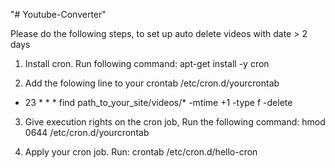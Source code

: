 "# Youtube-Converter" 

Please do the following steps, to set up auto delete videos with date > 2 days
1. Install cron. Run following command:
apt-get install -y cron

2. Add the folowing line to your crontab /etc/cron.d/yourcrontab
* 23 * * * find path_to_your_site/videos/* -mtime +1 -type f -delete

3. Give execution rights on the cron job, Run the following command:
hmod 0644 /etc/cron.d/yourcrontab

4. Apply your cron job. Run:
crontab /etc/cron.d/hello-cron
